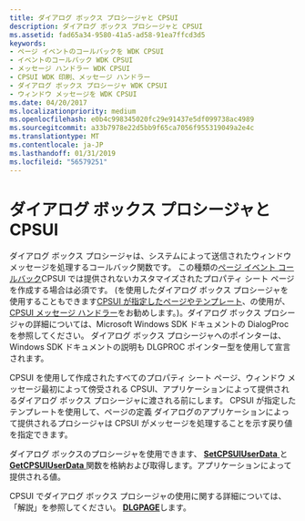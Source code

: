```yaml
---
title: ダイアログ ボックス プロシージャと CPSUI
description: ダイアログ ボックス プロシージャと CPSUI
ms.assetid: fad65a34-9580-41a5-ad58-91ea7ffcd3d5
keywords:
- ページ イベントのコールバックを WDK CPSUI
- イベントのコールバック WDK CPSUI
- メッセージ ハンドラー WDK CPSUI
- CPSUI WDK 印刷、メッセージ ハンドラー
- ダイアログ ボックス プロシージャ WDK CPSUI
- ウィンドウ メッセージを WDK CPSUI
ms.date: 04/20/2017
ms.localizationpriority: medium
ms.openlocfilehash: e0b4c998345020fc29e91437e5df099738ac4989
ms.sourcegitcommit: a33b7978e22d5bb9f65ca7056f955319049a2e4c
ms.translationtype: MT
ms.contentlocale: ja-JP
ms.lasthandoff: 01/31/2019
ms.locfileid: "56579251"
---
```

# <a name="dialog-box-procedures-and-cpsui"></a>ダイアログ ボックス プロシージャと CPSUI





ダイアログ ボックス プロシージャは、システムによって送信されたウィンドウ メッセージを処理するコールバック関数です。 この種類の[ページ イベント コールバック](page-event-callbacks.md)CPSUI では提供されないカスタマイズされたプロパティ シート ページを作成する場合は必須です。 (を使用したダイアログ ボックス プロシージャを使用することもできます[CPSUI が指定したページやテンプレート](cpsui-supplied-pages-and-templates.md)、の使用が、 [CPSUI メッセージ ハンドラー](cpsui-message-handler.md)をお勧めします。)。ダイアログ ボックス プロシージャの詳細については、Microsoft Windows SDK ドキュメントの DialogProc を参照してください。 ダイアログ ボックス プロシージャへのポインターは、Windows SDK ドキュメントの説明も DLGPROC ポインター型を使用して宣言されます。

CPSUI を使用して作成されたすべてのプロパティ シート ページ、ウィンドウ メッセージ最初によって傍受される CPSUI、アプリケーションによって提供されるダイアログ ボックス プロシージャに渡される前にします。 CPSUI が指定したテンプレートを使用して、ページの定義 ダイアログのアプリケーションによって提供されるプロシージャは CPSUI がメッセージを処理することを示す戻り値を指定できます。

ダイアログ ボックスのプロシージャを使用できます、 [ **SetCPSUIUserData** ](https://msdn.microsoft.com/library/windows/hardware/ff562624)と[ **GetCPSUIUserData** ](https://msdn.microsoft.com/library/windows/hardware/ff549922)関数を格納および取得します。アプリケーションによって提供される値。

CPSUI でダイアログ ボックス プロシージャの使用に関する詳細については、「解説」を参照してください。 [ **DLGPAGE**](https://msdn.microsoft.com/library/windows/hardware/ff547607)します。

 

 




